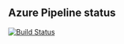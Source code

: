 ## Azure Pipeline status
[![Build Status](https://winwire.visualstudio.com/Azure%20Practice%20Management/_apis/build/status%2Frayanki0206.CICDTest?branchName=master)](https://winwire.visualstudio.com/Azure%20Practice%20Management/_build/latest?definitionId=620&branchName=master)
